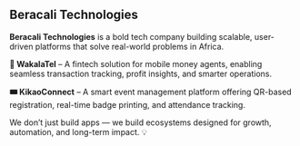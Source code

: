 ## Beracali Technologies
**Beracali Technologies** is a bold tech company building scalable, user-driven platforms that solve real-world problems in Africa.

**💸 WakalaTel**  – A fintech solution for mobile money agents, enabling seamless transaction tracking, profit insights, and smarter operations.

**🎟️ KikaoConnect** – A smart event management platform offering QR-based registration, real-time badge printing, and attendance tracking.

We don’t just build apps — we build ecosystems designed for growth, automation, and long-term impact. 💡
